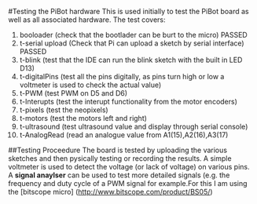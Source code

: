 #Testing the PiBot hardware
This is used initially to test the PiBot board as well as all associated hardware. The test covers:

1. booloader (check that the bootlader can be burt to the micro) PASSED 
2. t-serial upload (Check that Pi can upload a sketch by serial interface) PASSED
3. t-blink (test that the IDE can run the blink sketch with the built in LED D13)
4. t-digitalPins (test all the pins digitally, as pins turn high or low a voltmeter is used to check the actual value)
5. t-PWM (test PWM on D5 and D6) 
6. t-Interupts (test the interupt functionality from the motor encoders)
7. t-pixels (test the neopixels)
8. t-motors (test the motors left and right)
9. t-ultrasound (test ultrasound value and display through serial console)
10. t-AnalogRead (read an analogue value from A1(15),A2(16),A3(17)

##Testing Proceedure
The board is tested by uploading the various sketches and then pysically testing or recording the results. A simple voltmeter is used to detect the voltage (or lack of voltage) on various pins.  A **signal anaylser** can be used to test more detailed signals (e.g. the frequency and duty cycle of a PWM signal for example.For this I am using the [bitscope micro] (http://www.bitscope.com/product/BS05/)


